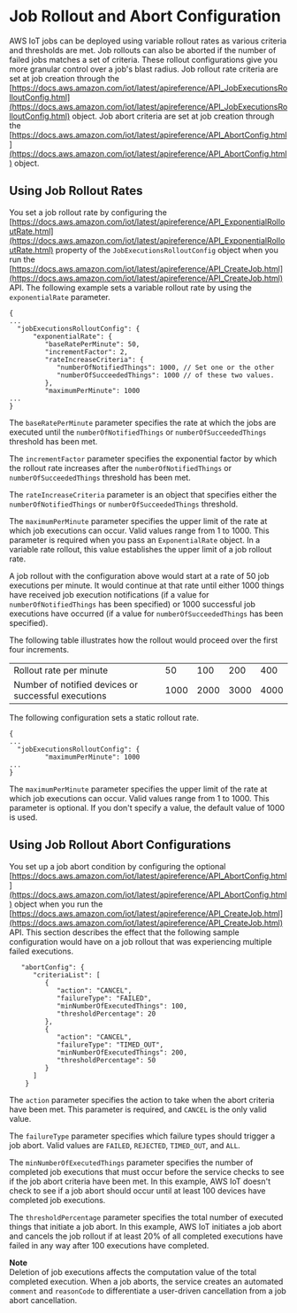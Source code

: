 # Job Rollout and Abort Configuration<a name="job-rollout-abort"></a>

AWS IoT jobs can be deployed using variable rollout rates as various criteria and thresholds are met\. Job rollouts can also be aborted if the number of failed jobs matches a set of criteria\. These rollout configurations give you more granular control over a job's blast radius\. Job rollout rate criteria are set at job creation through the [https://docs.aws.amazon.com/iot/latest/apireference/API_JobExecutionsRolloutConfig.html](https://docs.aws.amazon.com/iot/latest/apireference/API_JobExecutionsRolloutConfig.html) object\. Job abort criteria are set at job creation through the [https://docs.aws.amazon.com/iot/latest/apireference/API_AbortConfig.html](https://docs.aws.amazon.com/iot/latest/apireference/API_AbortConfig.html) object\.

## Using Job Rollout Rates<a name="job-rollout-using"></a>

You set a job rollout rate by configuring the [https://docs.aws.amazon.com/iot/latest/apireference/API_ExponentialRolloutRate.html](https://docs.aws.amazon.com/iot/latest/apireference/API_ExponentialRolloutRate.html) property of the `JobExecutionsRolloutConfig` object when you run the [https://docs.aws.amazon.com/iot/latest/apireference/API_CreateJob.html](https://docs.aws.amazon.com/iot/latest/apireference/API_CreateJob.html) API\. The following example sets a variable rollout rate by using the `exponentialRate` parameter\.

```
{  
...
  "jobExecutionsRolloutConfig": { 
      "exponentialRate": { 
         "baseRatePerMinute": 50,
         "incrementFactor": 2,
         "rateIncreaseCriteria": { 
            "numberOfNotifiedThings": 1000, // Set one or the other
            "numberOfSucceededThings": 1000 // of these two values.
         },
         "maximumPerMinute": 1000
...
}
```

The `baseRatePerMinute` parameter specifies the rate at which the jobs are executed until the `numberOfNotifiedThings` or `numberOfSucceededThings` threshold has been met\.

The `incrementFactor` parameter specifies the exponential factor by which the rollout rate increases after the `numberOfNotifiedThings` or `numberOfSucceededThings` threshold has been met\.

The `rateIncreaseCriteria` parameter is an object that specifies either the `numberOfNotifiedThings` or `numberOfSucceededThings` threshold\.

The `maximumPerMinute` parameter specifies the upper limit of the rate at which job executions can occur\. Valid values range from 1 to 1000\. This parameter is required when you pass an `ExponentialRate` object\. In a variable rate rollout, this value establishes the upper limit of a job rollout rate\.

A job rollout with the configuration above would start at a rate of 50 job executions per minute\. It would continue at that rate until either 1000 things have received job execution notifications \(if a value for `numberOfNotifiedThings` has been specified\) or 1000 successful job executions have occurred \(if a value for `numberOfSucceededThings` has been specified\)\.

The following table illustrates how the rollout would proceed over the first four increments\.


|  |  |  |  |  | 
| --- |--- |--- |--- |--- |
|  Rollout rate per minute  |  50  |  100  |  200  |  400  | 
|  Number of notified devices or successful executions  |  1000  |  2000  |  3000  |  4000  | 

The following configuration sets a static rollout rate\.

```
{  
...
  "jobExecutionsRolloutConfig": { 
         "maximumPerMinute": 1000
...
}
```

The `maximumPerMinute` parameter specifies the upper limit of the rate at which job executions can occur\. Valid values range from 1 to 1000\. This parameter is optional\. If you don't specify a value, the default value of 1000 is used\.

## Using Job Rollout Abort Configurations<a name="job-abort-using"></a>

You set up a job abort condition by configuring the optional [https://docs.aws.amazon.com/iot/latest/apireference/API_AbortConfig.html](https://docs.aws.amazon.com/iot/latest/apireference/API_AbortConfig.html) object when you run the [https://docs.aws.amazon.com/iot/latest/apireference/API_CreateJob.html](https://docs.aws.amazon.com/iot/latest/apireference/API_CreateJob.html) API\. This section describes the effect that the following sample configuration would have on a job rollout that was experiencing multiple failed executions\.

```
   "abortConfig": { 
      "criteriaList": [ 
         { 
            "action": "CANCEL",
            "failureType": "FAILED",
            "minNumberOfExecutedThings": 100,
            "thresholdPercentage": 20
         },
         { 
            "action": "CANCEL",
            "failureType": "TIMED_OUT",
            "minNumberOfExecutedThings": 200,
            "thresholdPercentage": 50
         }
      ]
    }
```

The `action` parameter specifies the action to take when the abort criteria have been met\. This parameter is required, and `CANCEL` is the only valid value\.

The `failureType` parameter specifies which failure types should trigger a job abort\. Valid values are `FAILED`, `REJECTED`, `TIMED_OUT`, and `ALL`\.

The `minNumberOfExecutedThings` parameter specifies the number of completed job executions that must occur before the service checks to see if the job abort criteria have been met\. In this example, AWS IoT doesn't check to see if a job abort should occur until at least 100 devices have completed job executions\.

The `thresholdPercentage` parameter specifies the total number of executed things that initiate a job abort\. In this example, AWS IoT initiates a job abort and cancels the job rollout if at least 20% of all completed executions have failed in any way after 100 executions have completed\.

**Note**  
Deletion of job executions affects the computation value of the total completed execution\. When a job aborts, the service creates an automated `comment` and `reasonCode` to differentiate a user\-driven cancellation from a job abort cancellation\.